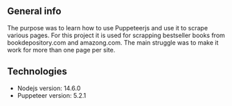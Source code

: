 ## General info

The purpose was to learn how to use Puppeteerjs and use it to scrape various pages. 
For this project it is used for scrapping bestseller books from bookdepository.com and amazong.com.
The main struggle was to make it work for more than one page per site.

## Technologies
* Nodejs version: 14.6.0
* Puppeteer version: 5.2.1
